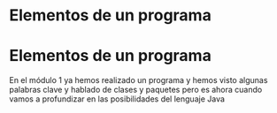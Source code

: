 # Elementos de un programa

# Elementos de un programa

En el módulo 1 ya hemos realizado un programa y hemos visto algunas palabras clave y hablado de clases y paquetes pero es ahora cuando vamos a profundizar en las posibilidades del lenguaje Java

